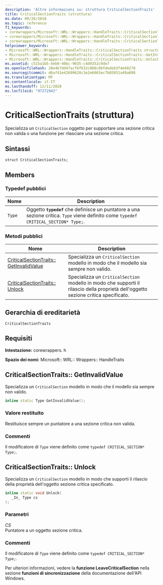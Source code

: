 ```yaml
---
description: 'Altre informazioni su: struttura CriticalSectionTraits'
title: CriticalSectionTraits (struttura)
ms.date: 09/26/2018
ms.topic: reference
f1_keywords:
- corewrappers/Microsoft::WRL::Wrappers::HandleTraits::CriticalSectionTraits
- corewrappers/Microsoft::WRL::Wrappers::HandleTraits::CriticalSectionTraits::GetInvalidValue
- corewrappers/Microsoft::WRL::Wrappers::HandleTraits::CriticalSectionTraits::Unlock
helpviewer_keywords:
- Microsoft::WRL::Wrappers::HandleTraits::CriticalSectionTraits structure
- Microsoft::WRL::Wrappers::HandleTraits::CriticalSectionTraits::GetInvalidValue method
- Microsoft::WRL::Wrappers::HandleTraits::CriticalSectionTraits::Unlock method
ms.assetid: c515a1b5-4eb0-40bc-9035-c4d9352c9de7
ms.openlocfilehash: 20e4b7dd47acf6f632c888c9bfdedeb3f4e60270
ms.sourcegitcommit: d6af41e42699628c3e2e6063ec7b03931a49a098
ms.translationtype: MT
ms.contentlocale: it-IT
ms.lasthandoff: 12/11/2020
ms.locfileid: "97272942"
---
```

# <a name="criticalsectiontraits-structure"></a>CriticalSectionTraits (struttura)

Specializza un `CriticalSection` oggetto per supportare una sezione critica non valida o una funzione per rilasciare una sezione critica.

## <a name="syntax"></a>Sintassi

```
struct CriticalSectionTraits;
```

## <a name="members"></a>Members

### <a name="public-typedefs"></a>Typedef pubblici

Nome   | Description
------ | -----------------------------------------------------------------------------------------------------------------
`Type` | Oggetto **`typedef`** che definisce un puntatore a una sezione critica. `Type` viene definito come `typedef CRITICAL_SECTION* Type;`.

### <a name="public-methods"></a>Metodi pubblici

Nome                                                       | Description
---------------------------------------------------------- | -----------------
[CriticalSectionTraits:: GetInvalidValue](#getinvalidvalue) | Specializza un `CriticalSection` modello in modo che il modello sia sempre non valido.
[CriticalSectionTraits:: Unlock](#unlock)                   | Specializza un `CriticalSection` modello in modo che supporti il rilascio della proprietà dell'oggetto sezione critica specificato.

## <a name="inheritance-hierarchy"></a>Gerarchia di ereditarietà

`CriticalSectionTraits`

## <a name="requirements"></a>Requisiti

**Intestazione:** corewrappers. h

**Spazio dei nomi:** Microsoft:: WRL:: Wrappers:: HandleTraits

## <a name="criticalsectiontraitsgetinvalidvalue"></a><a name="getinvalidvalue"></a> CriticalSectionTraits:: GetInvalidValue

Specializza un `CriticalSection` modello in modo che il modello sia sempre non valido.

```cpp
inline static Type GetInvalidValue();
```

### <a name="return-value"></a>Valore restituito

Restituisce sempre un puntatore a una sezione critica non valida.

### <a name="remarks"></a>Commenti

Il modificatore di `Type` viene definito come `typedef CRITICAL_SECTION* Type;`.

## <a name="criticalsectiontraitsunlock"></a><a name="unlock"></a> CriticalSectionTraits:: Unlock

Specializza un `CriticalSection` modello in modo che supporti il rilascio della proprietà dell'oggetto sezione critica specificato.

```cpp
inline static void Unlock(
   _In_ Type cs
);
```

### <a name="parameters"></a>Parametri

*CS*<br/>
Puntatore a un oggetto sezione critica.

### <a name="remarks"></a>Commenti

Il modificatore di `Type` viene definito come `typedef CRITICAL_SECTION* Type;`.

Per ulteriori informazioni, vedere la **funzione LeaveCriticalSection** nella sezione **funzioni di sincronizzazione** della documentazione dell'API Windows.
